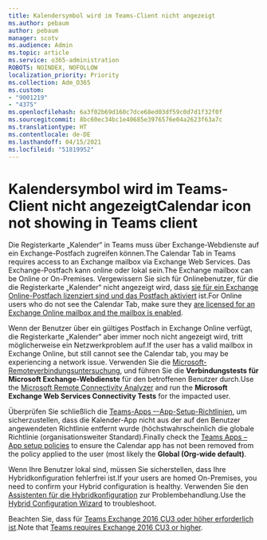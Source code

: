 ```yaml
---
title: Kalendersymbol wird im Teams-Client nicht angezeigt
ms.author: pebaum
author: pebaum
manager: scotv
ms.audience: Admin
ms.topic: article
ms.service: o365-administration
ROBOTS: NOINDEX, NOFOLLOW
localization_priority: Priority
ms.collection: Adm_O365
ms.custom:
- "9001219"
- "4375"
ms.openlocfilehash: 6a3f02b69d160c7dce68ed03df59c0d7d1f32f0f
ms.sourcegitcommit: 8bc60ec34bc1e40685e3976576e04a2623f63a7c
ms.translationtype: HT
ms.contentlocale: de-DE
ms.lasthandoff: 04/15/2021
ms.locfileid: "51819952"
---
```

# <a name="calendar-icon-not-showing-in-teams-client"></a><span data-ttu-id="02963-102">Kalendersymbol wird im Teams-Client nicht angezeigt</span><span class="sxs-lookup"><span data-stu-id="02963-102">Calendar icon not showing in Teams client</span></span>

<span data-ttu-id="02963-103">Die Registerkarte „Kalender“ in Teams muss über Exchange-Webdienste auf ein Exchange-Postfach zugreifen können.</span><span class="sxs-lookup"><span data-stu-id="02963-103">The Calendar Tab in Teams requires access to an Exchange mailbox via Exchange Web Services.</span></span> <span data-ttu-id="02963-104">Das Exchange-Postfach kann online oder lokal sein.</span><span class="sxs-lookup"><span data-stu-id="02963-104">The Exchange mailbox can be Online or On-Premises.</span></span> <span data-ttu-id="02963-105">Vergewissern Sie sich für Onlinebenutzer, für die die Registerkarte „Kalender“ nicht angezeigt wird, dass [ sie für ein Exchange Online-Postfach lizenziert sind und das Postfach aktiviert](https://docs.microsoft.com/exchange/recipients-in-exchange-online/create-user-mailboxes) ist.</span><span class="sxs-lookup"><span data-stu-id="02963-105">For Online users who do not see the Calendar Tab, make sure they [are licensed for an Exchange Online mailbox and the mailbox is enabled](https://docs.microsoft.com/exchange/recipients-in-exchange-online/create-user-mailboxes).</span></span>

<span data-ttu-id="02963-106">Wenn der Benutzer über ein gültiges Postfach in Exchange Online verfügt, die Registerkarte „Kalender“ aber immer noch nicht angezeigt wird, tritt möglicherweise ein Netzwerkproblem auf.</span><span class="sxs-lookup"><span data-stu-id="02963-106">If the user has a valid mailbox in Exchange Online, but still cannot see the Calendar tab, you may be experiencing a network issue.</span></span> <span data-ttu-id="02963-107">Verwenden Sie die [Microsoft-Remoteverbindungsuntersuchung](https://testconnectivity.microsoft.com/), und führen Sie die **Verbindungstests für Microsoft Exchange-Webdienste** für den betroffenen Benutzer durch.</span><span class="sxs-lookup"><span data-stu-id="02963-107">Use the [Microsoft Remote Connectivity Analyzer](https://testconnectivity.microsoft.com/) and run the **Microsoft Exchange Web Services Connectivity Tests** for the impacted user.</span></span>

<span data-ttu-id="02963-108">Überprüfen Sie schließlich die [Teams-Apps –-App-Setup-Richtlinien](https://admin.teams.microsoft.com/policies/app-setup), um sicherzustellen, dass die Kalender-App nicht aus der auf den Benutzer angewendeten Richtlinie entfernt wurde (höchstwahrscheinlich die globale Richtlinie (organisationsweiter Standard).</span><span class="sxs-lookup"><span data-stu-id="02963-108">Finally check the [Teams Apps – App setup policies](https://admin.teams.microsoft.com/policies/app-setup) to ensure the Calendar app has not been removed from the policy applied to the user (most likely the **Global (Org-wide default)**.</span></span>

<span data-ttu-id="02963-109">Wenn Ihre Benutzer lokal sind, müssen Sie sicherstellen, dass Ihre Hybridkonfiguration fehlerfrei ist.</span><span class="sxs-lookup"><span data-stu-id="02963-109">If your users are homed On-Premises, you need to confirm your Hybrid configuration is healthy.</span></span> <span data-ttu-id="02963-110">Verwenden Sie den [Assistenten für die Hybridkonfiguration](https://docs.microsoft.com/exchange/hybrid-deployment/hybrid-agent) zur Problembehandlung.</span><span class="sxs-lookup"><span data-stu-id="02963-110">Use the [Hybrid Configuration Wizard](https://docs.microsoft.com/exchange/hybrid-deployment/hybrid-agent) to troubleshoot.</span></span>

<span data-ttu-id="02963-111">Beachten Sie, dass für [Teams Exchange 2016 CU3 oder höher erforderlich ist](https://docs.microsoft.com/microsoftteams/exchange-teams-interact).</span><span class="sxs-lookup"><span data-stu-id="02963-111">Note that [Teams requires Exchange 2016 CU3 or higher](https://docs.microsoft.com/microsoftteams/exchange-teams-interact).</span></span>
